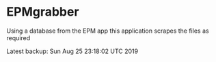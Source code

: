 # EPMgrabber
Using a database from the EPM app this application scrapes the files as required


Latest backup: Sun Aug 25 23:18:02 UTC 2019

